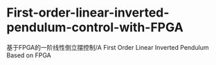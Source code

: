 # First-order-linear-inverted-pendulum-control-with-FPGA
基于FPGA的一阶线性倒立摆控制/A First Order Linear Inverted Pendulum Based on FPGA
